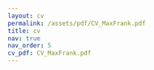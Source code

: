 ```yaml
---
layout: cv
permalink: /assets/pdf/CV_MaxFrank.pdf
title: cv
nav: true
nav_order: 5
cv_pdf: CV_MaxFrank.pdf
---
```

